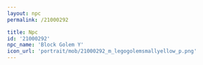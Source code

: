 ```yaml
---
layout: npc
permalink: /21000292

title: Npc
id: '21000292'
npc_name: 'Block Golem Y'
icon_url: 'portrait/mob/21000292_m_legogolemsmallyellow_p.png'
---
```

